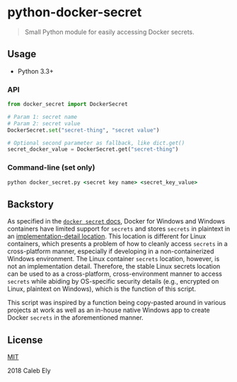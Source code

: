 # python-docker-secret

> Small Python module for easily accessing Docker secrets.

## Usage

* Python 3.3+

### API

```py
from docker_secret import DockerSecret

# Param 1: secret name
# Param 2: secret value
DockerSecret.set("secret-thing", "secret value")

# Optional second parameter as fallback, like dict.get()
secret_docker_value = DockerSecret.get("secret-thing")
```

### Command-line (set only)

```bat
python docker_secret.py <secret key name> <secret_key_value>
```

## Backstory

As specified in the [`docker secret` docs](https://docs.docker.com/engine/swarm/secrets/#windows-support), Docker for Windows and Windows containers have limited support for `secrets` and stores `secrets` in plaintext in an [implementation-detail location](https://docs.docker.com/engine/swarm/secrets/#how-docker-manages-secrets). This location is different for Linux containers, which presents a problem of how to cleanly access `secrets` in a cross-platform manner, especially if developing in a non-containerized Windows environment. The Linux container `secrets` location, however, is not an implementation detail. Therefore, the stable Linux secrets location can be used to as a cross-platform, cross-environment manner to access `secrets` while abiding by OS-specific security details (e.g., encrypted on Linux, plaintext on Windows), which is the function of this script.

This script was inspired by a function being copy-pasted around in various projects at work as well as an in-house native Windows app to create Docker `secrets` in the aforementioned manner.

## License

[MIT](LICENSE)

2018 Caleb Ely
